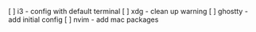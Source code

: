 [ ] i3 - config with default terminal
[ ] xdg - clean up warning
[ ] ghostty - add initial config
[ ] nvim - add mac packages

